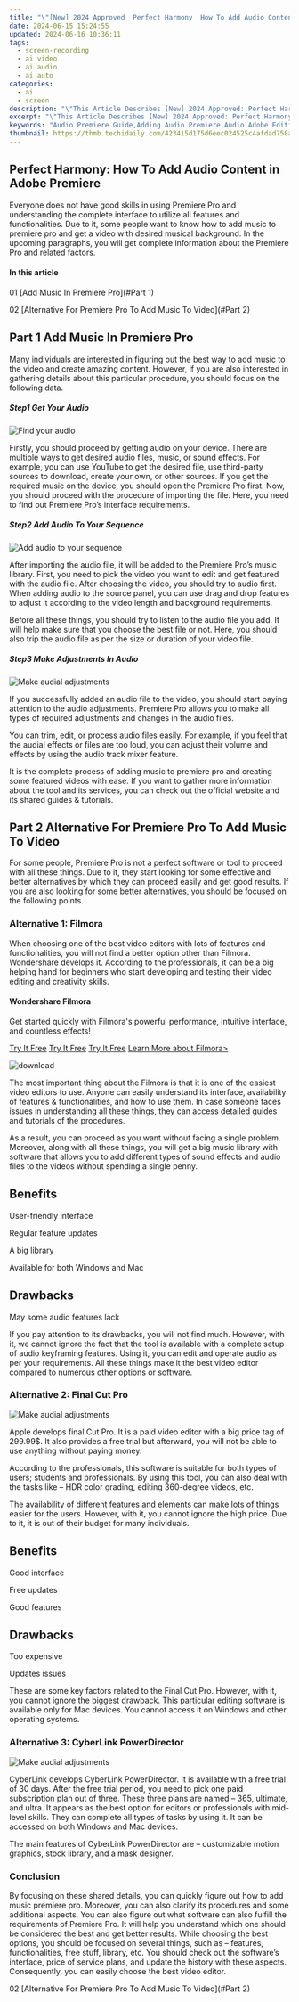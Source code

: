 ```yaml
---
title: "\"[New] 2024 Approved  Perfect Harmony  How To Add Audio Content in Adobe Premiere\""
date: 2024-06-15 15:24:55
updated: 2024-06-16 10:36:11
tags: 
  - screen-recording
  - ai video
  - ai audio
  - ai auto
categories: 
  - ai
  - screen
description: "\"This Article Describes [New] 2024 Approved: Perfect Harmony: How To Add Audio Content in Adobe Premiere\""
excerpt: "\"This Article Describes [New] 2024 Approved: Perfect Harmony: How To Add Audio Content in Adobe Premiere\""
keywords: "Audio Premiere Guide,Adding Audio Premiere,Audio Adobe Editing,Premiere Sound Effects,Seamless Adobe Audio,Enhance Videos Audio,Audio Content Premiere"
thumbnail: https://thmb.techidaily.com/423415d175d6eec024525c4afdad758a2e4f561184514d4182ee660b64af6137.jpg
---
```


## Perfect Harmony: How To Add Audio Content in Adobe Premiere

Everyone does not have good skills in using Premiere Pro and understanding the complete interface to utilize all features and functionalities. Due to it, some people want to know how to add music to premiere pro and get a video with desired musical background. In the upcoming paragraphs, you will get complete information about the Premiere Pro and related factors.

#### In this article

01 [Add Music In Premiere Pro](#Part 1)

02 [Alternative For Premiere Pro To Add Music To Video](#Part 2)

## Part 1 Add Music In Premiere Pro

Many individuals are interested in figuring out the best way to add music to the video and create amazing content. However, if you are also interested in gathering details about this particular procedure, you should focus on the following data.

##### Step1 Get Your Audio

![Find your audio](https://images.wondershare.com/filmora/article-images/2022/02/add-music-pr-1.png)

Firstly, you should proceed by getting audio on your device. There are multiple ways to get desired audio files, music, or sound effects. For example, you can use YouTube to get the desired file, use third-party sources to download, create your own, or other sources. If you get the required music on the device, you should open the Premiere Pro first. Now, you should proceed with the procedure of importing the file. Here, you need to find out Premiere Pro’s interface requirements.

##### Step2 Add Audio To Your Sequence

![Add audio to your sequence](https://images.wondershare.com/filmora/article-images/2022/02/add-music-pr-2.png)

After importing the audio file, it will be added to the Premiere Pro’s music library. First, you need to pick the video you want to edit and get featured with the audio file. After choosing the video, you should try to audio first. When adding audio to the source panel, you can use drag and drop features to adjust it according to the video length and background requirements.

Before all these things, you should try to listen to the audio file you add. It will help make sure that you choose the best file or not. Here, you should also trip the audio file as per the size or duration of your video file.

##### Step3 Make Adjustments In Audio

![Make audial adjustments](https://images.wondershare.com/filmora/article-images/2022/02/add-music-pr-3.png)

If you successfully added an audio file to the video, you should start paying attention to the audio adjustments. Premiere Pro allows you to make all types of required adjustments and changes in the audio files.

You can trim, edit, or process audio files easily. For example, if you feel that the audial effects or files are too loud, you can adjust their volume and effects by using the audio track mixer feature.

It is the complete process of adding music to premiere pro and creating some featured videos with ease. If you want to gather more information about the tool and its services, you can check out the official website and its shared guides & tutorials.

## Part 2 Alternative For Premiere Pro To Add Music To Video

For some people, Premiere Pro is not a perfect software or tool to proceed with all these things. Due to it, they start looking for some effective and better alternatives by which they can proceed easily and get good results. If you are also looking for some better alternatives, you should be focused on the following points.

### Alternative 1: Filmora

When choosing one of the best video editors with lots of features and functionalities, you will not find a better option other than Filmora. Wondershare develops it. According to the professionals, it can be a big helping hand for beginners who start developing and testing their video editing and creativity skills.

#### Wondershare Filmora

Get started quickly with Filmora's powerful performance, intuitive interface, and countless effects!

[Try It Free](https://tools.techidaily.com/wondershare/filmora/download/) [Try It Free](https://tools.techidaily.com/wondershare/filmora/download/) [Try It Free](https://tools.techidaily.com/wondershare/filmora/download/) [Learn More about Filmora>](https://tools.techidaily.com/wondershare/filmora/download/)

![download](https://images.wondershare.com/filmora/images/filmora-box.png)

The most important thing about the Filmora is that it is one of the easiest video editors to use. Anyone can easily understand its interface, availability of features & functionalities, and how to use them. In case someone faces issues in understanding all these things, they can access detailed guides and tutorials of the procedures.

As a result, you can proceed as you want without facing a single problem. Moreover, along with all these things, you will get a big music library with software that allows you to add different types of sound effects and audio files to the videos without spending a single penny.

## Benefits

User-friendly interface

Regular feature updates

A big library

Available for both Windows and Mac

## Drawbacks

May some audio features lack

If you pay attention to its drawbacks, you will not find much. However, with it, we cannot ignore the fact that the tool is available with a complete setup of audio keyframing features. Using it, you can edit and operate audio as per your requirements. All these things make it the best video editor compared to numerous other options or software.

### Alternative 2: Final Cut Pro

![Make audial adjustments](https://images.wondershare.com/filmora/article-images/2022/02/music-final-1.png)

Apple develops final Cut Pro. It is a paid video editor with a big price tag of 299.99$. It also provides a free trial but afterward, you will not be able to use anything without paying money.

According to the professionals, this software is suitable for both types of users; students and professionals. By using this tool, you can also deal with the tasks like – HDR color grading, editing 360-degree videos, etc.

The availability of different features and elements can make lots of things easier for the users. However, with it, you cannot ignore the high price. Due to it, it is out of their budget for many individuals.

## Benefits

Good interface

Free updates

Good features

## Drawbacks

Too expensive

Updates issues

These are some key factors related to the Final Cut Pro. However, with it, you cannot ignore the biggest drawback. This particular editing software is available only for Mac devices. You cannot access it on Windows and other operating systems.

### Alternative 3: CyberLink PowerDirector

![Make audial adjustments](https://images.wondershare.com/filmora/article-images/2022/02/add-music-pr-4.png)

CyberLink develops CyberLink PowerDirector. It is available with a free trial of 30 days. After the free trial period, you need to pick one paid subscription plan out of three. These three plans are named – 365, ultimate, and ultra. It appears as the best option for editors or professionals with mid-level skills. They can complete all types of tasks by using it. It can be accessed on both Windows and Mac devices.

The main features of CyberLink PowerDirector are – customizable motion graphics, stock library, and a mask designer.

### Conclusion

By focusing on these shared details, you can quickly figure out how to add music premiere pro. Moreover, you can also clarify its procedures and some additional aspects. You can also figure out what software can also fulfill the requirements of Premiere Pro. It will help you understand which one should be considered the best and get better results. While choosing the best options, you should be focused on several things, such as – features, functionalities, free stuff, library, etc. You should check out the software’s interface, price of service plans, and update the history with these aspects. Consequently, you can easily choose the best video editor.

02 [Alternative For Premiere Pro To Add Music To Video](#Part 2)


<ins class="adsbygoogle"
     style="display:block"
     data-ad-format="autorelaxed"
     data-ad-client="ca-pub-7571918770474297"
     data-ad-slot="1223367746"></ins>



<ins class="adsbygoogle"
     style="display:block"
     data-ad-client="ca-pub-7571918770474297"
     data-ad-slot="8358498916"
     data-ad-format="auto"
     data-full-width-responsive="true"></ins>

